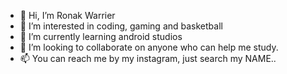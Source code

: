 - 👋 Hi, I’m Ronak Warrier
- 👀 I’m interested in coding, gaming and basketball
- 🌱 I’m currently learning android studios
- 💞️ I’m looking to collaborate on anyone who can help me study.
- 📫 You can reach me by my instagram, just search my NAME..

